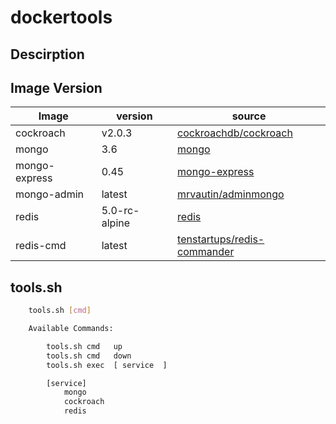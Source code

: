 # dockertools


## Descirption

## Image Version

|Image|version|source|
|---|---|---|
|cockroach|v2.0.3 | [ cockroachdb/cockroach ](https://hub.docker.com/r/cockroachdb/cockroach/)|
|mongo | 3.6 | [ mongo ](https://hub.docker.com/_/mongo/)|
|mongo-express|0.45| [mongo-express](https://hub.docker.com/r/library/mongo-express/tags/) |
|mongo-admin|latest| [mrvautin/adminmongo](https://hub.docker.com/r/mrvautin/adminmongo/)|
|redis| 5.0-rc-alpine |[redis](https://hub.docker.com/_/redis/)|
|redis-cmd| latest| [tenstartups/redis-commander](https://hub.docker.com/r/tenstartups/redis-commander/)|




## tools.sh

```bash
    tools.sh [cmd]

    Available Commands:

        tools.sh cmd   up
        tools.sh cmd   down
        tools.sh exec  [ service  ]

        [service]
            mongo
            cockroach
            redis
```

